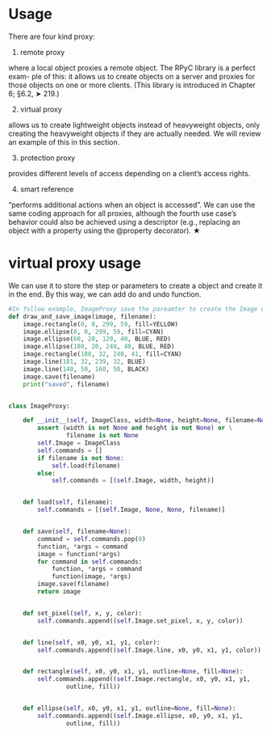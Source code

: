 # Usage

There are four kind proxy:
1. remote proxy

where a local object proxies a remote object. The RPyC library is a perfect exam-
ple of this: it allows us to create objects on a server and proxies for those objects
on one or more clients. (This library is introduced in Chapter 6; §6.2, ➤ 219.) 

2. virtual proxy 

allows us to create lightweight objects instead of
heavyweight objects, only creating the heavyweight objects if they are actually
needed. We will review an example of this in this section. 

3. protection proxy 

provides different levels of access depending on a client’s access
rights. 

4. smart reference 

 “performs additional actions when an object is accessed”. We can use the same coding approach for all proxies,
although the fourth use case’s behavior could also be achieved using a descriptor
(e.g., replacing an object with a property using the @property decorator). ★

# virtual proxy usage

We can use it to store the step or parameters to create a object and create it in the end. 
By this way, we can add do and undo function.

```python
#In follow example, ImageProxy save the pareamter to create the Image object and create the instance when call the save metehod.
def draw_and_save_image(image, filename):
    image.rectangle(0, 0, 299, 59, fill=YELLOW)
    image.ellipse(0, 0, 299, 59, fill=CYAN)
    image.ellipse(60, 20, 120, 40, BLUE, RED)
    image.ellipse(180, 20, 240, 40, BLUE, RED)
    image.rectangle(180, 32, 240, 41, fill=CYAN)
    image.line(181, 32, 239, 32, BLUE)
    image.line(140, 50, 160, 50, BLACK)
    image.save(filename)
    print("saved", filename)


class ImageProxy:

    def __init__(self, ImageClass, width=None, height=None, filename=None):
        assert (width is not None and height is not None) or \
                filename is not None
        self.Image = ImageClass
        self.commands = []
        if filename is not None:
            self.load(filename)
        else:
            self.commands = [(self.Image, width, height)]


    def load(self, filename):
        self.commands = [(self.Image, None, None, filename)]


    def save(self, filename=None):
        command = self.commands.pop(0)
        function, *args = command
        image = function(*args)
        for command in self.commands:
            function, *args = command
            function(image, *args)
        image.save(filename)
        return image


    def set_pixel(self, x, y, color):
        self.commands.append((self.Image.set_pixel, x, y, color))


    def line(self, x0, y0, x1, y1, color):
        self.commands.append((self.Image.line, x0, y0, x1, y1, color))


    def rectangle(self, x0, y0, x1, y1, outline=None, fill=None):
        self.commands.append((self.Image.rectangle, x0, y0, x1, y1,
                outline, fill))


    def ellipse(self, x0, y0, x1, y1, outline=None, fill=None):
        self.commands.append((self.Image.ellipse, x0, y0, x1, y1,
                outline, fill))
```